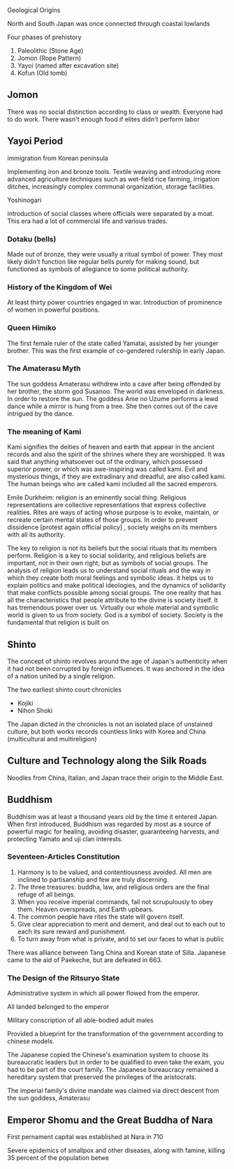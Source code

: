 
Geological Origins

North and South Japan was once connected through coastal lowlands

Four phases of prehistory

1. Paleolithic (Stone Age)
2. Jomon (Rope Pattern)
3. Yayoi (named after excavation site)
4. Kofun (Old tomb)

## Jomon 

There was no social distinction according to class or wealth. Everyone had to do work. There wasn't enough food if elites didn't perform labor


## Yayoi Period

immigration from Korean peninsula

Implementing iron and bronze tools. Textile weaving and introducing more advanced agriculture techniques such as wet-field rice farming, irrigation ditches, increasingly complex communal organization, storage facilities. 

Yoshinogari

introduction of social classes where officials were separated by a moat. This era had a lot of commercial life and various trades. 

### Dotaku (bells)
Made out of bronze, they were usually a ritual symbol of power. They most likely didn't function like regular bells purely for making sound, but functioned as symbols of allegiance to some political authority.

### History of the Kingdom of Wei

At least thirty power countries engaged in war. Introduction of prominence of women in powerful positions.

### Queen Himiko
The first female ruler of the state called Yamatai, assisted by her younger brother. This was the first example of co-gendered rulership in early Japan. 

### The Amaterasu Myth
The sun goddess Amaterasu withdrew into a cave after being offended by her brother, the storm god Susanoo. The world was enveloped in darkness. In order to restore the sun. The goddess Ame no Uzume performs a lewd dance while a mirror is hung from a tree. She then comes out of the cave intrigued by the dance.

### The meaning of Kami
Kami signifies the deities of heaven and earth that appear in the ancient records and also the spirit of the shrines where they are worshipped. It was said that anything whatsoever out of the ordinary, which possessed superior power, or which was awe-inspiring was called kami. Evil and mysterious things, if they are extradinary and dreadful, are also called kami. The human beings who are called kami included all the sacred emperors.

Emile Durkheim: religion is an eminently social thing. Religious representations are collective representations that express collective realities. Rites are ways of acting whose purpose is to evoke, maintain, or recreate certain mental states of those groups. In order to prevent dissidence [protest again official policy] , society weighs on its members with all its authority.

The key to religion is not its beliefs but the social rituals that its members perform. Religion is a key to social solidarity, and religious beliefs are important, not in their own right, but as symbols of social groups. The analysis of religion leads us to understand social rituals and the way in which they create both moral feelings and symbolic ideas.  it helps us to explain politics and make political ideologies, and the dynamics of solidarity that make conflicts possible among social groups. The one reality that has all the characteristics that people attribute to the divine is society itself. It has tremendous power over us. Virtually our whole material and symbolic world is given to us from society. God is a symbol of society. Society is the fundamental that religion is built on

## Shinto 
The concept of shinto revolves around the age of Japan's authenticity when it had not been corrupted by foreign influences. It was anchored in the idea of a nation united by a single religion.

The two earliest shinto court chronicles
- Kojiki
- Nihon Shoki

The Japan dicted in the chronicles is not an isolated place of unstained culture, but both works records countless links with Korea and China (multicultural and multireligion)


## Culture and Technology along the Silk Roads

Noodles from China, Italian, and Japan trace their origin to the Middle East. 


## Buddhism
Buddhism was at least a thousand years old by the time it entered Japan. When first introduced, Buddhism was regarded by most as a source of powerful magic for healing, avoiding disaster, guaranteeing harvests, and protecting Yamato and uji clan interests.

### Seventeen-Articles Constitution 

1. Harmony is to be valued, and contentiousness avoided. All men are inclined to partisanship and few are truly discerning. 
2. The three treasures: buddha, law, and religious orders are the final refuge of all beings.
3. When you receive imperial commands, fail not scrupulously to obey them. Heaven overspreads, and Earth upbears.
4. The common people have rites the state will govern itself.
5. Give clear appreciation to merit and demerit, and deal out to each out to each its sure reward and punishment.
6. To turn away from what is private, and to set our faces to what is public

There was alliance between Tang China and Korean state of Silla. Japanese came to the aid of Paekeche, but are defeated in 663.

### The Design of the Ritsuryo State

Administrative system in which all power flowed from the emperor.

All landed belonged to the emperor

Military conscription of all able-bodied adult males

Provided a blueprint for the transformation of the government according to chinese models.

The Japanese copied the Chinese's examination system to choose its bureaucratic leaders but in order to be qualified to even take the exam, you had to be part of the court family. The Japanese bureaucracy remained a hereditary system that preserved the privileges of the aristocrats.

The imperial family's divine mandate was claimed via direct descent from the sun goddess, Amaterasu

## Emperor Shomu and the Great Buddha of Nara

First pernament capital was established at Nara in 710

Severe epidemics of smallpox and other diseases, along with famine, killing 35 percent of the population betwe
